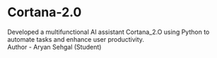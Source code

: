 # Cortana-2.0
Developed a multifunctional AI assistant Cortana_2.O using Python to automate tasks and enhance user productivity. 
<br>
Author - Aryan Sehgal (Student)
